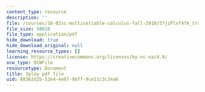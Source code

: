 ```yaml
---
content_type: resource
description: ''
file: /courses/18-02sc-multivariable-calculus-fall-2010/57jzPlxf4fk_transcript.pdf
file_size: 50810
file_type: application/pdf
hide_download: true
hide_download_original: null
learning_resource_types: []
license: https://creativecommons.org/licenses/by-nc-sa/4.0/
ocw_type: OCWFile
resourcetype: Document
title: 3play pdf file
uid: 88362d2b-52e4-4e07-9bff-9ce11c3c34a6
---
```

